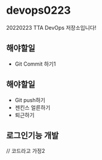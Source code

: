 # devops0223
20220223 TTA DevOps 저장소입니다!

## 해야할일 
- Git Commit 하기1

## 해야할일
- Git push하기
- 젠킨스 얼른하기
- 퇴근하기

## 로그인기능 개발
// 코드라고 가정2